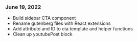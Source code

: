 ### June 19, 2022
- Build sidebar CTA component
- Rename gutenberg files with React extensions
- Add attribute and ID to cta template and helper functions
- Clean up youtubePost block